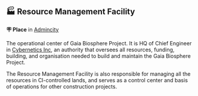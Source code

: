 ## 🏭 Resource Management Facility

**🪧 Place** in [Admincity](<https://zeithalt.github.io/r/admincity.html>)

The operational center of Gaia Biosphere Project. It is HQ of Chief Engineer in [Cybernetics Inc](<https://zeithalt.github.io/r/cybernetics_inc.html>), an authority that oversees all resources, funding, building, and organisation needed to build and maintain the Gaia Biosphere Project.

The Resource Management Facility is also responsible for managing all the resources in CI-controlled lands, and serves as a control center and basis of operations for other construction projects.

